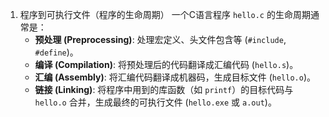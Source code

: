 1. 程序到可执行文件（程序的生命周期）
	  一个C语言程序 `hello.c` 的生命周期通常是：
	*   **预处理 (Preprocessing)**: 处理宏定义、头文件包含等 (`#include`, `#define`)。
	*   **编译 (Compilation)**: 将预处理后的代码翻译成汇编代码 (`hello.s`)。
	*   **汇编 (Assembly)**: 将汇编代码翻译成机器码，生成目标文件 (`hello.o`)。
	*   **链接 (Linking)**: 将程序中用到的库函数（如 `printf`）的目标代码与 `hello.o` 合并，生成最终的可执行文件 (`hello.exe` 或 `a.out`)。